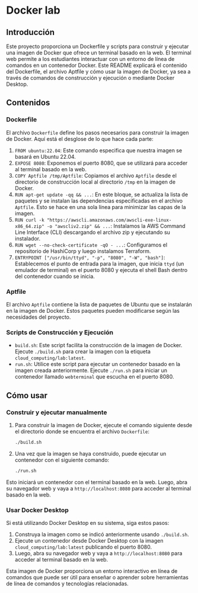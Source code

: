 # Docker lab
## Introducción
Este proyecto proporciona un Dockerfile y scripts para construir y ejecutar una imagen de Docker que ofrece un terminal basado en la web. El terminal web permite a los estudiantes interactuar con un entorno de línea de comandos en un contenedor Docker. Este README explicará el contenido del Dockerfile, el archivo Aptfile y cómo usar la imagen de Docker, ya sea a través de comandos de construcción y ejecución o mediante Docker Desktop.

## Contenidos
### Dockerfile
El archivo `Dockerfile` define los pasos necesarios para construir la imagen de Docker. Aquí está el desglose de lo que hace cada parte:

1. `FROM ubuntu:22.04`: Este comando especifica que nuestra imagen se basará en Ubuntu 22.04.
2. `EXPOSE 8080`: Exponemos el puerto 8080, que se utilizará para acceder al terminal basado en la web.
3. `COPY Aptfile /tmp/Aptfile`: Copiamos el archivo `Aptfile` desde el directorio de construcción local al directorio `/tmp` en la imagen de Docker.
4. `RUN apt-get update -qq && ...`: En este bloque, se actualiza la lista de paquetes y se instalan las dependencias especificadas en el archivo `Aptfile`. Esto se hace en una sola línea para minimizar las capas de la imagen.
5. `RUN curl -k "https://awscli.amazonaws.com/awscli-exe-linux-x86_64.zip" -o "awscliv2.zip" && ...`: Instalamos la AWS Command Line Interface (CLI) descargando el archivo zip y ejecutando su instalador.
6. `RUN wget --no-check-certificate -qO - ...`: Configuramos el repositorio de HashiCorp y luego instalamos Terraform.
7. `ENTRYPOINT ["/usr/bin/ttyd", "-p", "8080", "-W", "bash"]`: Establecemos el punto de entrada para la imagen, que inicia `ttyd` (un emulador de terminal) en el puerto 8080 y ejecuta el shell Bash dentro del contenedor cuando se inicia.

### Aptfile
El archivo `Aptfile` contiene la lista de paquetes de Ubuntu que se instalarán en la imagen de Docker. Estos paquetes pueden modificarse según las necesidades del proyecto.

### Scripts de Construcción y Ejecución
- `build.sh`: Este script facilita la construcción de la imagen de Docker. Ejecute `./build.sh` para crear la imagen con la etiqueta `cloud_computing/lab:latest`.
- `run.sh`: Utilice este script para ejecutar un contenedor basado en la imagen creada anteriormente. Ejecute `./run.sh` para iniciar un contenedor llamado `webterminal` que escucha en el puerto 8080.

## Cómo usar
### Construir y ejecutar manualmente
1. Para construir la imagen de Docker, ejecute el comando siguiente desde el directorio donde se encuentra el archivo `Dockerfile`:

    ```bash
    ./build.sh
    ```

2. Una vez que la imagen se haya construido, puede ejecutar un contenedor con el siguiente comando:

   ```bash
   ./run.sh
   ```

Esto iniciará un contenedor con el terminal basado en la web. Luego, abra su navegador web y vaya a `http://localhost:8080` para acceder al terminal basado en la web.

### Usar Docker Desktop
Si está utilizando Docker Desktop en su sistema, siga estos pasos:

1. Construya la imagen como se indicó anteriormente usando `./build.sh`.
2. Ejecute un contenedor desde Docker Desktop con la imagen `cloud_computing/lab:latest` publicando el puerto 8080.
3. Luego, abra su navegador web y vaya a `http://localhost:8080` para acceder al terminal basado en la web.

Esta imagen de Docker proporciona un entorno interactivo en línea de comandos que puede ser útil para enseñar o aprender sobre herramientas de línea de comandos y tecnologías relacionadas.

